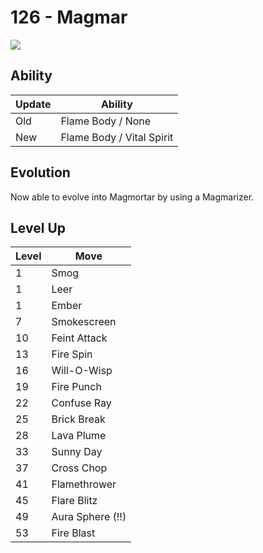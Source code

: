 # 126 - Magmar
![][126]

## Ability

Update | Ability
---    | ---
Old    | Flame Body / None
New    | Flame Body / Vital Spirit

## Evolution
Now able to evolve into Magmortar by using a Magmarizer.

## Level Up

Level | Move
---   | ---
  1   | Smog
  1   | Leer
  1   | Ember
  7   | Smokescreen
 10   | Feint Attack
 13   | Fire Spin
 16   | Will-O-Wisp
 19   | Fire Punch
 22   | Confuse Ray
 25   | Brick Break
 28   | Lava Plume
 33   | Sunny Day
 37   | Cross Chop
 41   | Flamethrower
 45   | Flare Blitz
 49   | Aura Sphere (!!)
 53   | Fire Blast



[126]: /img/pokemon/126.png
